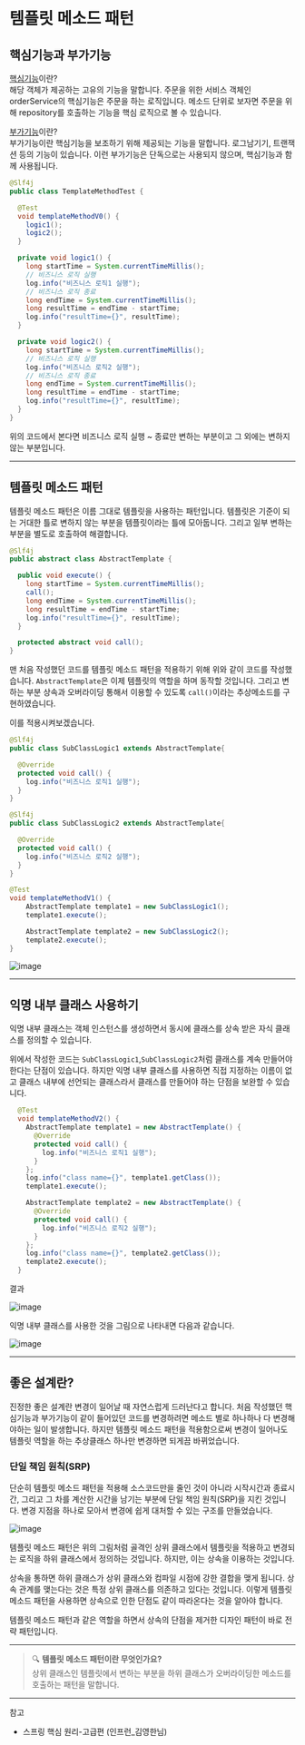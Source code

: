 # **템플릿 메소드 패턴**
## **핵심기능과 부가기능**
<u>핵심기능</u>이란? <br>
해당 객체가 제공하는 고유의 기능을 말합니다. 주문을 위한 서비스 객체인 orderService의 핵심기능은 주문을 하는 로직입니다. 메소드 단위로 보자면 주문을 위해 repository를 호출하는 기능을 핵심 로직으로 볼 수 있습니다. 

<u>부가기능</u>이란?<br>
부가기능이란 핵심기능을 보조하기 위해 제공되는 기능을 말합니다. 로그남기기, 트랜잭션 등의 기능이 있습니다. 이런 부가기능은 단독으로는 사용되지 않으며, 핵심기능과 함께 사용됩니다. 

```java
@Slf4j
public class TemplateMethodTest {

  @Test
  void templateMethodV0() {
    logic1();
    logic2();
  }

  private void logic1() {
    long startTime = System.currentTimeMillis();
    // 비즈니스 로직 실행
    log.info("비즈니스 로직1 실행");
    // 비즈니스 로직 종료
    long endTime = System.currentTimeMillis();
    long resultTime = endTime - startTime;
    log.info("resultTime={}", resultTime);
  }

  private void logic2() {
    long startTime = System.currentTimeMillis();
    // 비즈니스 로직 실행
    log.info("비즈니스 로직2 실행");
    // 비즈니스 로직 종료
    long endTime = System.currentTimeMillis();
    long resultTime = endTime - startTime;
    log.info("resultTime={}", resultTime);
  }
}
```

위의 코드에서 본다면 비즈니스 로직 실행 ~ 종료만 변하는 부분이고 그 외에는 변하지 않는 부분입니다. 

---
## **템플릿 메소드 패턴**
템플릿 메소드 패턴은 이름 그대로 템플릿을 사용하는 패턴입니다. 템플릿은 기준이 되는 거대한 틀로 변하지 않는 부분을 템플릿이라는 틀에 모아둡니다. 그리고 일부 변하는 부분을 별도로 호출하여 해결합니다. 


```java
@Slf4j
public abstract class AbstractTemplate {

  public void execute() {
    long startTime = System.currentTimeMillis();
    call();
    long endTime = System.currentTimeMillis();
    long resultTime = endTime - startTime;
    log.info("resultTime={}", resultTime);
  }

  protected abstract void call();
}
```
맨 처음 작성했던 코드를 템플릿 메소드 패턴을 적용하기 위해 위와 같이 코드를 작성했습니다. `AbstractTemplate`은 이제 템플릿의 역할을 하며 동작할 것입니다. 그리고 변하는 부분 상속과 오버라이딩 통해서 이용할 수 있도록 `call()`이라는 추상메소드를 구현하였습니다. 

이를 적용시켜보겠습니다. 
```java
@Slf4j
public class SubClassLogic1 extends AbstractTemplate{

  @Override
  protected void call() {
    log.info("비즈니스 로직1 실행");
  }
}
```
```java
@Slf4j
public class SubClassLogic2 extends AbstractTemplate{

  @Override
  protected void call() {
    log.info("비즈니스 로직2 실행");
  }
}
```

```java
@Test
void templateMethodV1() {
    AbstractTemplate template1 = new SubClassLogic1();
    template1.execute();

    AbstractTemplate template2 = new SubClassLogic2();
    template2.execute();
}
```
![image](https://user-images.githubusercontent.com/63777714/150531493-272f596f-4a48-4214-b847-b3f79959b614.png)

---

## **익명 내부 클래스 사용하기**
익명 내부 클래스는 객체 인스턴스를 생성하면서 동시에 클래스를 상속 받은 자식 클래스를 정의할 수 있습니다. 

위에서 작성한 코드는 `SubClassLogic1`,`SubClassLogic2`처럼 클래스를 계속 만들어야 한다는 단점이 있습니다. 하지만 익명 내부 클래스를 사용하면 직접 지정하는 이름이 없고 클래스 내부에 선언되는 클래스라서 클래스를 만들어야 하는 단점을 보완할 수 있습니다. 


```java
  @Test
  void templateMethodV2() {
    AbstractTemplate template1 = new AbstractTemplate() {
      @Override
      protected void call() {
        log.info("비즈니스 로직1 실행");
      }
    };
    log.info("class name={}", template1.getClass());
    template1.execute();

    AbstractTemplate template2 = new AbstractTemplate() {
      @Override
      protected void call() {
        log.info("비즈니스 로직2 실행");
      }
    };
    log.info("class name={}", template2.getClass());
    template2.execute();
  }
```
결과

![image](https://user-images.githubusercontent.com/63777714/150533309-fa02a15c-15b4-46ac-8106-a636266f759d.png)

익명 내부 클래스를 사용한 것을 그림으로 나타내면 다음과 같습니다. 

![image](https://user-images.githubusercontent.com/63777714/150536656-f7b29915-6d00-4f7d-8011-402afba947ce.png)


---
## **좋은 설계란?**
진정한 좋은 설계란 변경이 일어날 때 자연스럽게 드러난다고 합니다. 처음 작성했던 핵심기능과 부가기능이 같이 들어있던 코드를 변경하려면 메소드 별로 하나하나 다 변경해야하는 일이 발생합니다. 하지만 템플릿 메소드 패턴을 적용함으로써 변경이 일어나도 템플릿 역할을 하는 추상클래스 하나만 변경하면 되게끔 바뀌었습니다. 

### **단일 책임 원칙(SRP)**

단순히 템플릿 메소드 패턴을 적용해 소스코드만을 줄인 것이 아니라 시작시간과 종료시간, 그리고 그 차를 계산한 시간을 남기는 부분에 단일 책임 원칙(SRP)을 지킨 것입니다. 변경 지점을 하나로 모아서 변경에 쉽게 대처할 수 있는 구조를 만들었습니다. 

![image](https://user-images.githubusercontent.com/63777714/150540011-398fcad5-d311-4575-907f-e43c3f420005.png)

템플릿 메소드 패턴은 위의 그림처럼 골격인 상위 클래스에서 템플릿을 적용하고 변경되는 로직을 하위 클래스에서 정의하는 것입니다. 하지만, 이는 상속을 이용하는 것입니다. 

상속을 통하면 하위 클래스가 상위 클래스와 컴파일 시점에 강한 결합을 맺게 됩니다. 상속 관계를 맺는다는 것은 특정 상위 클래스를 의존하고 있다는 것입니다. 이렇게 템플릿 메소드 패턴을 사용하면 상속으로 인한 단점도 같이 따라온다는 것을 알아야 합니다. 

템플릿 메소드 패턴과 같은 역할을 하면서 상속의 단점을 제거한 디자인 패턴이 바로 전략 패턴입니다. 

---
> 🔍 **템플릿 메소드 패턴이란 무엇인가요?**<br>
> 상위 클래스인 템플릿에서 변하는 부분을 하위 클래스가 오버라이딩한 메소드를 호출하는 패턴을 말합니다. 

---
참고
- 스프링 핵심 원리-고급편 (인프런_김영한님)